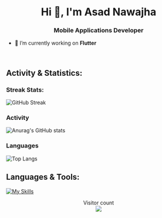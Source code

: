 <h1 align="center">Hi 👋, I'm Asad Nawajha</h1>
<h3 align="center">Mobile Applications Developer</h3>

- 🔭 I’m currently working on **Flutter**


  <br/>


## Activity & Statistics:
 ### Streak Stats:
![GitHub Streak](https://github-readme-streak-stats.herokuapp.com/?user=anawajha&theme=react)

### Activity
![Anurag's GitHub stats](https://github-readme-stats-sigma-five.vercel.app/api?username=anawajha&show_icons=true&theme=react)

### Languages
![Top Langs](https://github-readme-stats-sigma-five.vercel.app/api/top-langs/?username=anawajha&layout=compact&theme=react)

</div>

## Languages & Tools:
[![My Skills](https://skills.thijs.gg/icons?i=js,html,css,wasm,angular,cs,dotnet,firebase,git,github,gitlab,kotlin,laravel,nginx,php,postgres,postman,powershell,ts,eclipse,blender,bash,androidstudio,bootstrap,dart,docker,figma,flutter,jquery,mysql,sqlite,java,xd,wordpress,visualstudio,unity,swift)](https://skills.thijs.gg)

<p align="center"> 
  Visitor count<br>
  <img src="https://profile-counter.glitch.me/anawajha/count.svg" />
</p>

<br/>
<!--

- 📫 How to reach me **anawajha@icloud.com**
- 📄 Know about my experiences [link](link)
-->

<h3 align="left">Connect with me:</h3>
<p align="left">
<a href="https://www.linkedin.com/in/anawajha/" target="blank"><img align="center" src="https://raw.githubusercontent.com/rahuldkjain/github-profile-readme-generator/master/src/images/icons/Social/linked-in-alt.svg" alt="Asad's LinkedIn" height="30" width="30" /></a>
